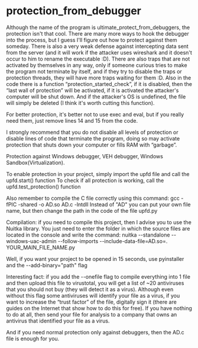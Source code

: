 # protection_from_debugger
Although the name of the program is ultimate_protect_from_debuggers, the protection isn't that cool. There are many more ways to hook the debugger into the process, but I guess I'll figure out how to protect against them someday. There is also a very weak defense against intercepting data sent from the server (and it will work if the attacker uses wireshark and it doesn't occur to him to rename the executable :D). There are also traps that are not activated by themselves in any way, only if someone curious tries to make the program not terminate by itself, and if they try to disable the traps or protection threads, they will have more traps waiting for them :D. Also in the code there is a function “protection_started_check”, if it is disabled, then the “last wall of protection” will be activated, if it is activated the attacker's computer will be shut down. And if the attacker's OS is undefined, the file will simply be deleted (I think it's worth cutting this function).

For better protection, it's better not to use exec and eval, but if you really need them, just remove lines 14 and 15 from the code.

I strongly recommend that you do not disable all levels of protection or disable lines of code that terminate the program, 
doing so may activate protection that shuts down your computer or fills RAM with “garbage”.

Protection against Windows debugger, VEH debugger, Windows Sandbox(Virtualization). 

To enable protection in your project, simply import the upfd file and call the upfd.start() function
To check if all protection is working, call the upfd.test_protection() function

Also remember to compile the C file correctly using this command: gcc -fPIC -shared -o AD.so AD.c -lntdll
Instead of "AD" you can put your own file name, but then change the path in the code of the file upfd.py

Compilation: if you need to compile this project, then I advise you to use the Nuitka library. 
You just need to enter the folder in which the source files are located 
in the console and write the command: nuitka --standalone --windows-uac-admin --follow-imports --include-data-file=AD.so=. YOUR_MAIN_FILE_NAME.py

Well, if you want your project to be opened in 15 seconds, use pyinstaller and the --add-binary="path" flag

Interesting fact: if you add the --onefile flag to compile everything 
into 1 file and then upload this file to virustotal, 
you will get a list of ~20 antiviruses that you should not buy (they will detect it as a virus). 
Although even without this flag some antiviruses will identify your file as a virus, if you want to increase the “trust factor” of the file, digitally sign it (there are guides on the Internet that show how to do this for free).
If you have nothing to do at all, then send your file for analysis to a company that owns an antivirus that identified your file as a virus.

And if you need normal protection only against debuggers, then the AD.c file is enough for you.
